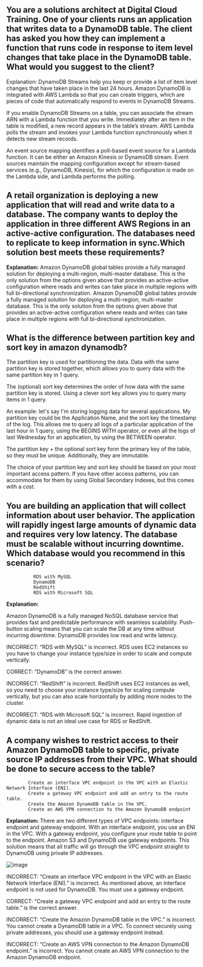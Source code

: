 ## You are a solutions architect at Digital Cloud Training. One of your clients runs an application that writes data to a DynamoDB table. The client has asked you how they can implement a function that runs code in response to item level changes that take place in the DynamoDB table. What would you suggest to the client?

Explanation: DynamoDB Streams help you keep or provide a list of item level changes that have taken place in the last 24 hours. Amazon DynamoDB is integrated with AWS Lambda so that you can create triggers, which are pieces of code that automatically respond to events in DynamoDB Streams.

If you enable DynamoDB Streams on a table, you can associate the stream ARN with a Lambda function that you write. Immediately after an item in the table is modified, a new record appears in the table’s stream. AWS Lambda polls the stream and invokes your Lambda function synchronously when it detects new stream records.

An event source mapping identifies a poll-based event source for a Lambda function. It can be either an Amazon Kinesis or DynamoDB stream. Event sources maintain the mapping configuration except for stream-based services (e.g., DynamoDB, Kinesis), for which the configuration is made on the Lambda side, and Lambda performs the polling.

## A retail organization is deploying a new application that will read and write data to a database. The company wants to deploy the application in three different AWS Regions in an active-active configuration. The databases need to replicate to keep information in sync.Which solution best meets these requirements?

**Explanation:**
Amazon DynamoDB global tables provide a fully managed solution for deploying a multi-region, multi-master database. This is the only solution from the options given above that provides an active-active configuration where reads and writes can take place in multiple regions with full bi-directional synchronization.
Amazon DynamoDB global tables provide a fully managed solution for deploying a multi-region, multi-master database. This is the only solution from the options given above that provides an active-active configuration where reads and writes can take place in multiple regions with full bi-directional synchronization.

## What is the difference between partition key and sort key in amazon dynamodb?

The partition key is used for partitioning the data. Data with the same partition key is stored together, which allows you to query data with the same partition key in 1 query.

The (optional) sort key determines the order of how data with the same partition key is stored. Using a clever sort key allows you to query many items in 1 query.

An example: let's say I'm storing logging data for several applications. My partition key could be the Application Name, and the sort key the timestamp of the log. This allows me to query all logs of a particular application of the last hour in 1 query, using the BEGINS WITH operator, or even all the logs of last Wednesday for an application, by using the BETWEEN operator.

The partition key + the optional sort key form the primary key of the table, so they must be unique. Additionally, they are immutable.

The choice of your partition key and sort key should be based on your most important access pattern. If you have other access patterns, you can accommodate for them by using Global Secondary Indexes, but this comes with a cost.


## You are building an application that will collect information about user behavior. The application will rapidly ingest large amounts of dynamic data and requires very low latency. The database must be scalable without incurring downtime. Which database would you recommend in this scenario?

              RDS with MySQL
              DynamoDB
              RedShift
              RDS with Microsoft SQL
              
**Explanation:**

Amazon DynamoDB is a fully managed NoSQL database service that provides fast and predictable performance with seamless scalability. Push-button scaling means that you can scale the DB at any time without incurring downtime. DynamoDB provides low read and write latency.

INCORRECT: “RDS with MySQL” is incorrect. RDS uses EC2 instances so you have to change your instance type/size in order to scale and compute vertically.

CORRECT: “DynamoDB” is the correct answer.

INCORRECT: “RedShift” is incorrect. RedShift uses EC2 instances as well, so you need to choose your instance type/size for scaling compute vertically, but you can also scale horizontally by adding more nodes to the cluster.

INCORRECT: “RDS with Microsoft SQL” is incorrect. Rapid ingestion of dynamic data is not an ideal use case for RDS or RedShift.

## A company wishes to restrict access to their Amazon DynamoDB table to specific, private source IP addresses from their VPC. What should be done to secure access to the table?

            Create an interface VPC endpoint in the VPC with an Elastic Network Interface (ENI).
            Create a gateway VPC endpoint and add an entry to the route table.
            Create the Amazon DynamoDB table in the VPC.
            Create an AWS VPN connection to the Amazon DynamoDB endpoint
            
**Explanation:**
There are two different types of VPC endpoints: interface endpoint and gateway endpoint. With an interface endpoint, you use an ENI in the VPC. With a gateway endpoint, you configure your route table to point to the endpoint. Amazon S3 and DynamoDB use gateway endpoints. This solution means that all traffic will go through the VPC endpoint straight to DynamoDB using private IP addresses.           

![image](https://user-images.githubusercontent.com/33947539/155985781-07f013e2-3e13-4a4b-9227-89183e461cfd.png)

INCORRECT: “Create an interface VPC endpoint in the VPC with an Elastic Network Interface (ENI).” is incorrect. As mentioned above, an interface endpoint is not used for DynamoDB. You must use a gateway endpoint.

CORRECT: “Create a gateway VPC endpoint and add an entry to the route table.” is the correct answer.

INCORRECT: “Create the Amazon DynamoDB table in the VPC.” is incorrect. You cannot create a DynamoDB table in a VPC. To connect securely using private addresses, you should use a gateway endpoint instead.

INCORRECT: “Create an AWS VPN connection to the Amazon DynamoDB endpoint.” is incorrect. You cannot create an AWS VPN connection to the Amazon DynamoDB endpoint.
